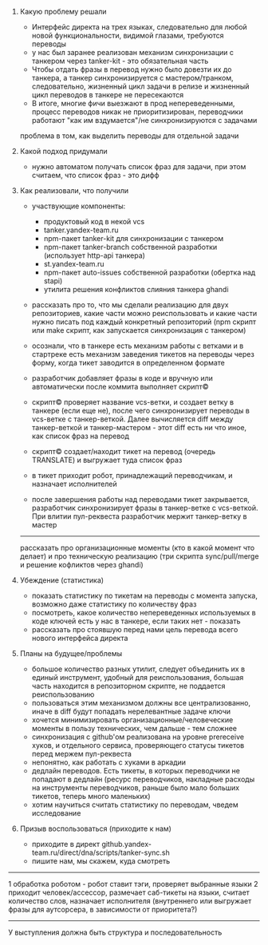 1. Какую проблему решали
   - Интерфейс директа на трех языках, следовательно для любой новой функциональности, видимой глазами, требуются переводы
   - у нас был заранее реализован механизм синхронизации с танкером через tanker-kit - это обязательная часть
   - Чтобы отдать фразы в перевод нужно было довезти их до танкера, а танкер синхронизируется с мастером/транком, следовательно, жизненный цикл задачи в релизе и жизненный цикл переводов в танкере не пересекаются
   - В итоге, многие фичи выезжают в прод непереведенными, процесс переводов никак не приоритизирован, переводчики работают "как им вздумается"/не синхронизируются с задачами

   проблема в том, как выделить переводы для отдельной задачи
1. Какой подход придумали
   - нужно автоматом получать список фраз для задачи, при этом считаем, что список фраз - это дифф

1. Как реализовали, что получили
   - участвующие компоненты:
     - продуктовый код в некой vcs
     - tanker.yandex-team.ru
     - npm-пакет tanker-kit для синхронизации с танкером
     - npm-пакет tanker-branch собственной разработки (использует http-api танкера)
     - st.yandex-team.ru
     - npm-пакет auto-issues собственной разработки (обертка над stapi)
     - утилита решения конфликтов слияния танкера ghandi
   - рассказать про то, что мы сделали реализацию для двух репозиториев, какие части можно реиспользовать и какие части нужно писать под каждый конкретный репозиторий (npm скрипт или make скрипт, как запускается синхронизация с танкером)

   - осознали, что в танкере есть механизм работы с ветками и в стартреке есть механизм заведения тикетов на переводы через форму, когда тикет заводится в определенном формате
   - разработчик добавляет фразы в коде и вручную или автоматически после коммита выполняет скрипт©️
   - скрипт©️ проверяет название vcs-ветки, и создает ветку в танкере (если еще не), после чего синхронизирует переводы в vcs-ветке с танкер-веткой. Далее вычисляется diff между танкер-веткой и танкер-мастером - этот diff есть ни что иное, как список фраз на перевод
   - с️крипт©️ создает/находит тикет на перевод (очередь TRANSLATE) и выгружает туда список фраз
   - в тикет приходит робот, принадлежащий переводчикам, и назначает исполнителей
   - после завершения работы над переводами тикет закрывается, разработчик синхронизирует фразы в танкер-ветке с vcs-веткой. При влитии пул-реквеста разработчик мержит танкер-ветку в мастер
   --------------
   рассказать про организационные моменты (кто в какой момент что делает) и про техническую реализацию (три скрипта sync/pull/merge и решение кофликтов через ghandi)
1. Убеждение (статистика)
   - показать статистику по тикетам на переводы с момента запуска, возможно даже статистику по количеству фраз
   - посмотреть, какое количество непереведенных используемых в коде ключей есть у нас в танкере, если таких нет - показать
   - рассказать про стоявшую перед нами цель перевода всего нового интерфейса директа
1. Планы на будущее/проблемы
   - большое количество разных утилит, следует объединить их в единый инструмент, удобный для реиспользования, большая часть находится в репозиторном скрипте, не поддается реиспользованию
   - пользоваться этим механизмом должны все централизованно, иначе в diff будут попадать нерелевантные задаче ключи
   - хочется минимизировать организационные/человеческие моменты в пользу технических, чем дальше - тем сложнее 
   - синхронизация с github'ом реализована на уровне prereceive хуков, и отдельного сервиса, проверяющего статусы тикетов перед мержем пул-реквеста
   - непонятно, как работать с хуками в аркадии
   - дедлайн переводов. Есть тикеты, в которых переводчики не попадают в дедлайн (ресурс переводчиков, накладные расходы на инструменты переводчиков, раньше было мало больших тикетов, теперь много маленьких)
   - хотим научиться считать статистику по переводам, чведем исследование
1. Призыв воспользоваться (приходите к нам)
   - приходите в директ github.yandex-team.ru/direct/dna/scripts/tanker-sync.sh
   - пишите нам, мы скажем, куда смотреть

---

1 обработка роботом - робот ставит тэги, проверяет выбранные языки
2 приходит человек/ассессор, размечает саб-тикеты на языки, считает количество слов, назначает исполнителя (внутреннего или выгружает фразы для аутсорсера, в зависимости от приоритета?)


---

У выступления должна быть структура и последовательность

